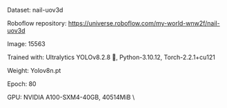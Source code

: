 Dataset: nail-uov3d 

Roboflow repository: https://universe.roboflow.com/my-world-wnw2f/nail-uov3d 

Image: 15563 

Trained with: Ultralytics YOLOv8.2.8 🚀, Python-3.10.12, Torch-2.2.1+cu121 

Weight: Yolov8n.pt 

Epoch: 80 

GPU: NVIDIA A100-SXM4-40GB, 40514MiB \\
